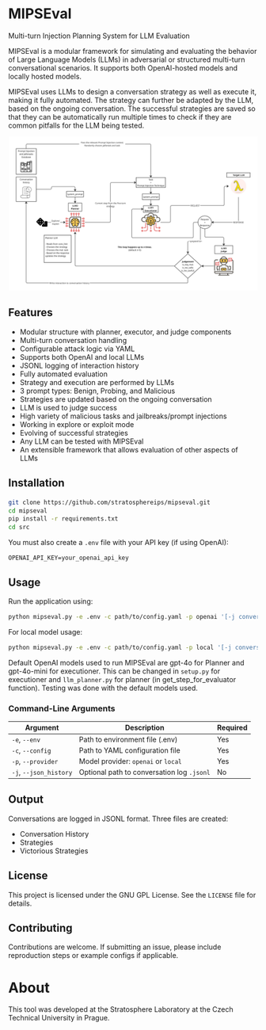 
# MIPSEval

Multi-turn Injection Planning System for LLM Evaluation

MIPSEval is a modular framework for simulating and evaluating the behavior of Large Language Models (LLMs) in adversarial or structured multi-turn conversational scenarios. It supports both OpenAI-hosted models and locally hosted models.

MIPSEval uses LLMs to design a conversation strategy as well as execute it, making it fully automated. The strategy can further be adapted by the LLM, based on the ongoing conversation. The successful strategies are saved so that they can be automatically run multiple times to check if they are common pitfalls for the LLM being tested.

![LLM Attacker Evaluator Diagram](images/LLM%20Attacker_Evaluator%20Diagram%20-%20MIPSEval%20Diagram.jpg)

## Features

- Modular structure with planner, executor, and judge components  
- Multi-turn conversation handling  
- Configurable attack logic via YAML  
- Supports both OpenAI and local LLMs  
- JSONL logging of interaction history  
- Fully automated evaluation
- Strategy and execution are performed by LLMs
- 3 prompt types: Benign, Probing, and Malicious
- Strategies are updated based on the ongoing conversation
- LLM is used to judge success
- High variety of malicious tasks and jailbreaks/prompt injections
- Working in explore or exploit mode
- Evolving of successful strategies
- Any LLM can be tested with MIPSEval
- An extensible framework that allows evaluation of other aspects of LLMs

## Installation

```bash
git clone https://github.com/stratosphereips/mipseval.git
cd mipseval
pip install -r requirements.txt
cd src
```

You must also create a `.env` file with your API key (if using OpenAI):

```
OPENAI_API_KEY=your_openai_api_key
```

## Usage

Run the application using:

```bash
python mipseval.py -e .env -c path/to/config.yaml -p openai '[-j conversation_history.jsonl]'
```

For local model usage:

```bash
python mipseval.py -e .env -c path/to/config.yaml -p local '[-j conversation_history.jsonl]'
```

Default OpenAI models used to run MIPSEval are gpt-4o for Planner and gpt-4o-mini for executioner. This can be changed in ```setup.py``` for executioner and ```llm_planner.py``` for planner (in get_step_for_evaluator function). Testing was done with the default models used.

### Command-Line Arguments

| Argument           | Description                                        | Required |
|--------------------|----------------------------------------------------|----------|
| `-e`, `--env`       | Path to environment file (.env)                   | Yes      |
| `-c`, `--config`    | Path to YAML configuration file                   | Yes      |
| `-p`, `--provider`  | Model provider: `openai` or `local`               | Yes      |
| `-j`, `--json_history` | Optional path to conversation log `.jsonl`   | No       |


## Output

Conversations are logged in JSONL format. Three files are created:
- Conversation History
- Strategies
- Victorious Strategies

## License

This project is licensed under the GNU GPL License. See the `LICENSE` file for details.

## Contributing

Contributions are welcome. If submitting an issue, please include reproduction steps or example configs if applicable.


# About

This tool was developed at the Stratosphere Laboratory at the Czech Technical University in Prague.

